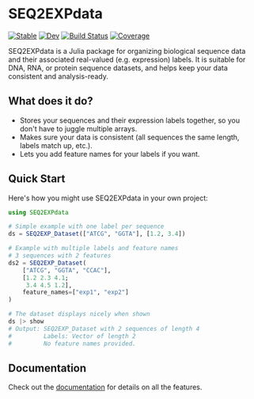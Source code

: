 # SEQ2EXPdata

[![Stable](https://img.shields.io/badge/docs-stable-blue.svg)](https://kchu25.github.io/SEQ2EXPdata.jl/stable/)
[![Dev](https://img.shields.io/badge/docs-dev-blue.svg)](https://kchu25.github.io/SEQ2EXPdata.jl/dev/)
[![Build Status](https://github.com/kchu25/SEQ2EXPdata.jl/actions/workflows/CI.yml/badge.svg?branch=main)](https://github.com/kchu25/SEQ2EXPdata.jl/actions/workflows/CI.yml?query=branch%3Amain)
[![Coverage](https://codecov.io/gh/kchu25/SEQ2EXPdata.jl/branch/main/graph/badge.svg)](https://codecov.io/gh/kchu25/SEQ2EXPdata.jl)

SEQ2EXPdata is a Julia package for organizing biological sequence data and their associated real-valued (e.g. expression) labels. It is suitable for DNA, RNA, or protein sequence datasets, and helps keep your data consistent and analysis-ready.

## What does it do?

- Stores your sequences and their expression labels together, so you don't have to juggle multiple arrays.
- Makes sure your data is consistent (all sequences the same length, labels match up, etc.).
- Lets you add feature names for your labels if you want.

## Quick Start

Here's how you might use SEQ2EXPdata in your own project:

```julia
using SEQ2EXPdata

# Simple example with one label per sequence
ds = SEQ2EXP_Dataset(["ATCG", "GGTA"], [1.2, 3.4])

# Example with multiple labels and feature names
# 3 sequences with 2 features
ds2 = SEQ2EXP_Dataset(
    ["ATCG", "GGTA", "CCAC"],
    [1.2 2.3 4.1; 
     3.4 4.5 1.2],
    feature_names=["exp1", "exp2"]
)

# The dataset displays nicely when shown
ds |> show
# Output: SEQ2EXP_Dataset with 2 sequences of length 4
#         Labels: Vector of length 2
#         No feature names provided.
```

## Documentation

Check out the [documentation](https://kchu25.github.io/SEQ2EXPdata.jl/dev/) for details on all the features.


